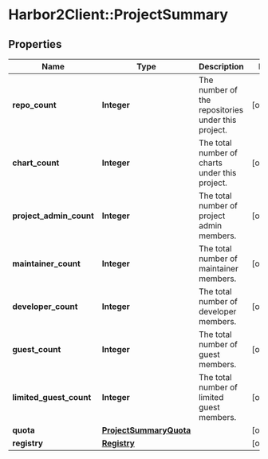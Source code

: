 # Harbor2Client::ProjectSummary

## Properties
Name | Type | Description | Notes
------------ | ------------- | ------------- | -------------
**repo_count** | **Integer** | The number of the repositories under this project. | [optional] 
**chart_count** | **Integer** | The total number of charts under this project. | [optional] 
**project_admin_count** | **Integer** | The total number of project admin members. | [optional] 
**maintainer_count** | **Integer** | The total number of maintainer members. | [optional] 
**developer_count** | **Integer** | The total number of developer members. | [optional] 
**guest_count** | **Integer** | The total number of guest members. | [optional] 
**limited_guest_count** | **Integer** | The total number of limited guest members. | [optional] 
**quota** | [**ProjectSummaryQuota**](ProjectSummaryQuota.md) |  | [optional] 
**registry** | [**Registry**](Registry.md) |  | [optional] 


